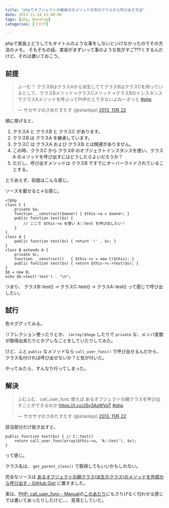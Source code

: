 ```yaml
---
title: "phpでオブジェクトの継承元のメソッドを別のクラスから呼び出す方法"
date: 2013-11-24 13:40:00
tags: [php, Develop]
categories: [ブログ]

---
```


phpで実装上どうしてもタイトルのような事をしないといけなかったのでその方法のメモ。 そもそもの話、実装がまずいって事のような気がすご???くするんだけど、それは置いておこう。

## 前提

<blockquote class="twitter-tweet" lang="ja"><p>
ふーむ？ クラスBはクラスAから派生しててクラスBはクラスCを持っているとして、クラスBメソッド→クラスCメソッド→クラスBのインスタンスでクラスAメソッドを呼ぶってPHPだとできないよねーきっと <a href="https://twitter.com/search?q=%23php&src=hash">#php</a>
</p>&mdash; サカサマのさめたすたす (@sharkpp) 
<a href="https://twitter.com/sharkpp/statuses/403886288173932544">2013, 11月 22</a>
</blockquote>

順に挙げると、

  1. クラスA と クラスB と クラスC があります。
  2. クラスB は クラスA を継承しています。
  3. クラスC は クラスA および クラスB とは関連がありません。
  4. この時、クラスC から クラスB のオブジェクトインスタンスを使い、クラスA のメソッドを呼び出すにはどうしたらよいだろうか？
  5. ただし、呼び出すメソッドは クラスB ですでにオーバーライドされていることする。

とりあえず、前提はこんな感じ。

ソースを載せると↓な感じ。

    <?php
    class C {
        private $a;
        function __construct($owner) { $this->a = $owner; }
        public function test($v) {
            // ここで $this->a を使い A::test を呼び出したい！
        }
    }
    class A {
        public function test($v) { return '!' . $v; }
    }
    class B extends A {
        private $c;
        function __construct()   { $this->c = new C($this); }
        public function test($v) { return $this->c->test($v); }
    }
    $b = new B;
    echo $b->test('test') . "\n";
    

つまり、 クラスB::test() → クラスC::test() → クラスA::test() って感じで呼び出したい。

## 試行

色々ググってみる。

リフレクション使ったりとか、 `(array)$hoge` したりで `private` な、メンバ変数が取得出来たりとかアレなことをしていたりしてみた。

けど、ふと `public` なメソッドなら `call_user_func()` で呼び出せるんだから、クラス名付ければ呼び出せないか？と気が付いた。

やってみたら、すんなり行ってしまった。

## 解決

<blockquote class="twitter-tweet" lang="ja"><p>
ふむふむ、call_user_func 使えば あるオブジェクトの親クラスを呼び出すことができるのか <a href="https://t.co/JSy3AsWVqT">https://t.co/JSy3AsWVqT</a> <a href="https://twitter.com/search?q=%23php&src=hash">#php</a>
</p>&mdash; サカサマのさめたすたす (@sharkpp) 
<a href="https://twitter.com/sharkpp/statuses/403901924862218240">2013, 11月 22</a>
</blockquote>

該当部分だけ抜き出すと、

    public function test($v) { // C::test()
        return call_user_func(array($this->a, 'A::test'), $v);
    }
    

って感じ。

クラス名は、 `get_parent_class()` で取得してもいいかもしれない。

完全なソースは [あるオブジェクトの親クラス(派生元クラス)のメソッドを外部から呼び出す - GitHub Gist][1] に置きました。

 [1]: https://gist.github.com/sharkpp/7601323#file-gistfile1-php

実は、[PHP: call\_user\_func - Manual][2]の[このあたり][3]にもさりげなく匂わせる感じでは書いてあったりしたけど、、、見落としていた。

 [2]: http://www.php.net/manual/ja/function.call-user-func.php
 [3]: http://www.php.net/manual/ja/function.call-user-func.php#106391
